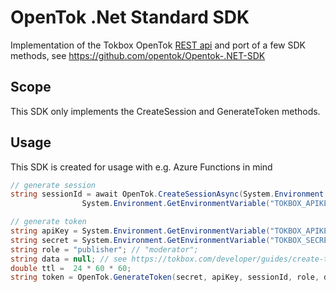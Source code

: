 # OpenTok .Net Standard SDK
Implementation of the Tokbox OpenTok [REST api](https://tokbox.com/developer/rest/) and port of a few SDK methods, see https://github.com/opentok/Opentok-.NET-SDK
## Scope
This SDK only implements the CreateSession and GenerateToken methods.
## Usage
This SDK is created for usage with e.g. Azure Functions in mind
```cs
// generate session
string sessionId = await OpenTok.CreateSessionAsync(System.Environment.GetEnvironmentVariable("TOKBOX_SECRET"), 
                System.Environment.GetEnvironmentVariable("TOKBOX_APIKEY"));

// generate token
string apiKey = System.Environment.GetEnvironmentVariable("TOKBOX_APIKEY");
string secret = System.Environment.GetEnvironmentVariable("TOKBOX_SECRET");
string role = "publisher"; // "moderator";
string data = null; // see https://tokbox.com/developer/guides/create-token/ Connection data
double ttl =  24 * 60 * 60;
string token = OpenTok.GenerateToken(secret, apiKey, sessionId, role, data, ttl);
```